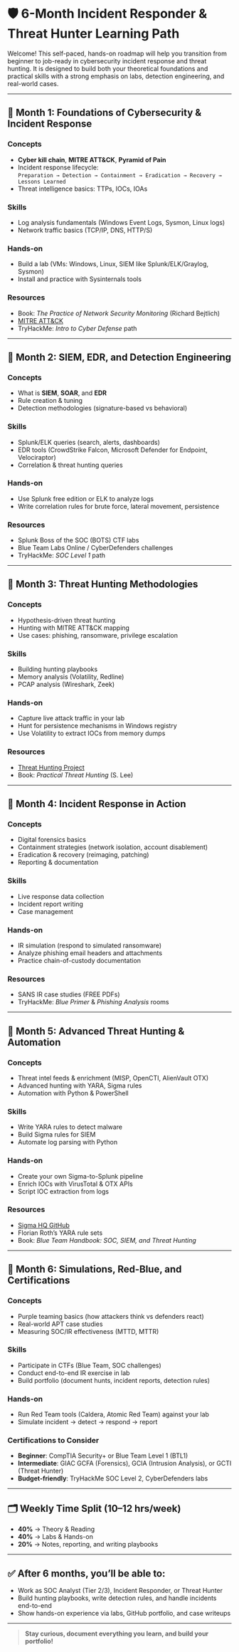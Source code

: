 # 🛡️ 6-Month Incident Responder & Threat Hunter Learning Path

Welcome! This self-paced, hands-on roadmap will help you transition from beginner to job-ready in cybersecurity incident response and threat hunting. It is designed to build both your theoretical foundations and practical skills with a strong emphasis on labs, detection engineering, and real-world cases.

---

## 📅 Month 1: Foundations of Cybersecurity & Incident Response

### Concepts
- **Cyber kill chain**, **MITRE ATT&CK**, **Pyramid of Pain**
- Incident response lifecycle:  
  `Preparation → Detection → Containment → Eradication → Recovery → Lessons Learned`
- Threat intelligence basics: TTPs, IOCs, IOAs

### Skills
- Log analysis fundamentals (Windows Event Logs, Sysmon, Linux logs)
- Network traffic basics (TCP/IP, DNS, HTTP/S)

### Hands-on
- Build a lab (VMs: Windows, Linux, SIEM like Splunk/ELK/Graylog, Sysmon)
- Install and practice with Sysinternals tools

### Resources
- Book: *The Practice of Network Security Monitoring* (Richard Bejtlich)
- [MITRE ATT&CK](https://attack.mitre.org/)
- TryHackMe: *Intro to Cyber Defense* path

---

## 📅 Month 2: SIEM, EDR, and Detection Engineering

### Concepts
- What is **SIEM**, **SOAR**, and **EDR**
- Rule creation & tuning
- Detection methodologies (signature-based vs behavioral)

### Skills
- Splunk/ELK queries (search, alerts, dashboards)
- EDR tools (CrowdStrike Falcon, Microsoft Defender for Endpoint, Velociraptor)
- Correlation & threat hunting queries

### Hands-on
- Use Splunk free edition or ELK to analyze logs
- Write correlation rules for brute force, lateral movement, persistence

### Resources
- Splunk Boss of the SOC (BOTS) CTF labs
- Blue Team Labs Online / CyberDefenders challenges
- TryHackMe: *SOC Level 1* path

---

## 📅 Month 3: Threat Hunting Methodologies

### Concepts
- Hypothesis-driven threat hunting
- Hunting with MITRE ATT&CK mapping
- Use cases: phishing, ransomware, privilege escalation

### Skills
- Building hunting playbooks
- Memory analysis (Volatility, Redline)
- PCAP analysis (Wireshark, Zeek)

### Hands-on
- Capture live attack traffic in your lab
- Hunt for persistence mechanisms in Windows registry
- Use Volatility to extract IOCs from memory dumps

### Resources
- [Threat Hunting Project](https://threathunting.net/)
- Book: *Practical Threat Hunting* (S. Lee)

---

## 📅 Month 4: Incident Response in Action

### Concepts
- Digital forensics basics
- Containment strategies (network isolation, account disablement)
- Eradication & recovery (reimaging, patching)
- Reporting & documentation

### Skills
- Live response data collection
- Incident report writing
- Case management

### Hands-on
- IR simulation (respond to simulated ransomware)
- Analyze phishing email headers and attachments
- Practice chain-of-custody documentation

### Resources
- SANS IR case studies (FREE PDFs)
- TryHackMe: *Blue Primer* & *Phishing Analysis* rooms

---

## 📅 Month 5: Advanced Threat Hunting & Automation

### Concepts
- Threat intel feeds & enrichment (MISP, OpenCTI, AlienVault OTX)
- Advanced hunting with YARA, Sigma rules
- Automation with Python & PowerShell

### Skills
- Write YARA rules to detect malware
- Build Sigma rules for SIEM
- Automate log parsing with Python

### Hands-on
- Create your own Sigma-to-Splunk pipeline
- Enrich IOCs with VirusTotal & OTX APIs
- Script IOC extraction from logs

### Resources
- [Sigma HQ GitHub](https://github.com/SigmaHQ/sigma)
- Florian Roth’s YARA rule sets
- Book: *Blue Team Handbook: SOC, SIEM, and Threat Hunting*

---

## 📅 Month 6: Simulations, Red-Blue, and Certifications

### Concepts
- Purple teaming basics (how attackers think vs defenders react)
- Real-world APT case studies
- Measuring SOC/IR effectiveness (MTTD, MTTR)

### Skills
- Participate in CTFs (Blue Team, SOC challenges)
- Conduct end-to-end IR exercise in lab
- Build portfolio (document hunts, incident reports, detection rules)

### Hands-on
- Run Red Team tools (Caldera, Atomic Red Team) against your lab
- Simulate incident → detect → respond → report

### Certifications to Consider
- **Beginner**: CompTIA Security+ or Blue Team Level 1 (BTL1)
- **Intermediate**: GIAC GCFA (Forensics), GCIA (Intrusion Analysis), or GCTI (Threat Hunter)
- **Budget-friendly**: TryHackMe SOC Level 2, CyberDefenders labs

---

## 🗂️ Weekly Time Split (10–12 hrs/week)

- **40%** → Theory & Reading
- **40%** → Labs & Hands-on
- **20%** → Notes, reporting, and writing playbooks

---

## ✅ After 6 months, you’ll be able to:

- Work as SOC Analyst (Tier 2/3), Incident Responder, or Threat Hunter
- Build hunting playbooks, write detection rules, and handle incidents end-to-end
- Show hands-on experience via labs, GitHub portfolio, and case writeups

---

> **Stay curious, document everything you learn, and build your portfolio!**
